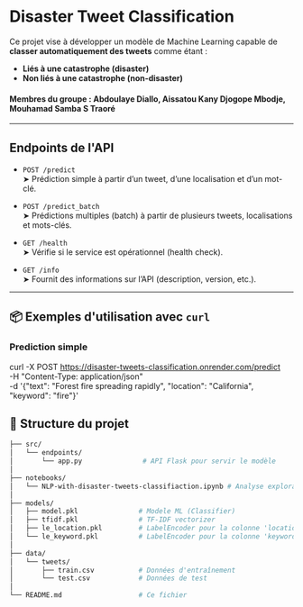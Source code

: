 #  Disaster Tweet Classification

Ce projet vise à développer un modèle de Machine Learning capable de **classer automatiquement des tweets** comme étant :
-  **Liés à une catastrophe (disaster)**  
-  **Non liés à une catastrophe (non-disaster)**




#### Membres du groupe : Abdoulaye Diallo, Aissatou Kany Djogope Mbodje, Mouhamad Samba S Traoré
---

##  Endpoints de l'API

- `POST /predict`  
  ➤ Prédiction simple à partir d’un tweet, d’une localisation et d’un mot-clé.

- `POST /predict_batch`  
  ➤ Prédictions multiples (batch) à partir de plusieurs tweets, localisations et mots-clés.

- `GET /health`  
  ➤ Vérifie si le service est opérationnel (health check).

- `GET /info`  
  ➤ Fournit des informations sur l’API (description, version, etc.).

---

## 📦 Exemples d'utilisation avec `curl`

###  Prediction simple

curl -X POST https://disaster-tweets-classification.onrender.com/predict \
  -H "Content-Type: application/json" \
  -d '{"text": "Forest fire spreading rapidly", "location": "California", "keyword": "fire"}'


## 📁 Structure du projet

```bash
├── src/
│   └── endpoints/
│       └── app.py               # API Flask pour servir le modèle
│
├── notebooks/
│   └── NLP-with-disaster-tweets-classifiaction.ipynb # Analyse exploratoire et entraînement du modèle
│
├── models/
│   ├── model.pkl               # Modele ML (Classifier)
│   ├── tfidf.pkl               # TF-IDF vectorizer
│   ├── le_location.pkl         # LabelEncoder pour la colonne 'location'
│   └── le_keyword.pkl          # LabelEncoder pour la colonne 'keyword'
│
├── data/
│   └── tweets/
│       ├── train.csv           # Données d'entraînement
│       └── test.csv            # Données de test
│
└── README.md                   # Ce fichier




